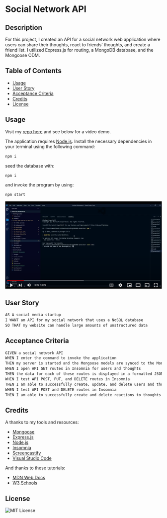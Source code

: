 # Social Network API
## Description
For this project, I created an API for a social network web application where users can share their thoughts, react to friends’ thoughts, and create a friend list. I utilized Express.js for routing, a MongoDB database, and the Mongoose ODM.

## Table of Contents
- [Usage](#usage)
- [User Story](#user-story)
- [Acceptance Criteria](#acceptance-criteria)
- [Credits](#credits)
- [License](#license)

## Usage
Visit my [repo here](https://github.com/Quadrilateral0/Social-Network-API) and see below for a video demo.

The application requires [Node.js](https://nodejs.dev/learn/introduction-to-nodejs). Install the necessary dependencies in your terminal using the following command:
```bash
npm i
```
seed the database with:
```bash
npm i
```
and invoke the program by using:

```bash
npm start
```

[![Video demo of completed project](images/API-demo.png)](https://youtu.be/d3MFNtsxTxM)


## User Story

```md
AS A social media startup
I WANT an API for my social network that uses a NoSQL database
SO THAT my website can handle large amounts of unstructured data
```

## Acceptance Criteria

```md
GIVEN a social network API
WHEN I enter the command to invoke the application
THEN my server is started and the Mongoose models are synced to the MongoDB database
WHEN I open API GET routes in Insomnia for users and thoughts
THEN the data for each of these routes is displayed in a formatted JSON
WHEN I test API POST, PUT, and DELETE routes in Insomnia
THEN I am able to successfully create, update, and delete users and thoughts in my database
WHEN I test API POST and DELETE routes in Insomnia
THEN I am able to successfully create and delete reactions to thoughts and add and remove friends to a user’s friend list
```

## Credits
A thanks to my tools and resources:
- [Mongoose](https://www.npmjs.com/package/mongoose)
- [Express.js](https://www.npmjs.com/package/express)
- [Node.js](https://nodejs.dev/learn/introduction-to-nodejs) 
- [Insomnia](https://insomnia.rest/)
- [Screencastify](https://chrome.google.com/webstore/detail/screencastify-screen-vide/mmeijimgabbpbgpdklnllpncmdofkcpn?hl=en)
- [Visual Studio Code](https://code.visualstudio.com/download)

And thanks to these tutorials:
- [MDN Web Docs](https://developer.mozilla.org/)
- [W3 Schools](https://www.w3schools.com/)

## License
![MIT License](https://img.shields.io/badge/license-MIT-green)